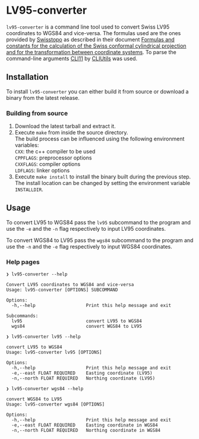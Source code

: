 # LV95-converter

`lv95-converter` is a command line tool used to convert Swiss LV95 coordinates to WGS84 and vice-versa. The formulas used are the ones provided by [Swisstopo](https://www.swisstopo.admin.ch/en/home.html) as described in their document [Formulas and constants for the calculation of the Swiss conformal cylindrical projection and for the transformation between coordinate systems](https://www.swisstopo.admin.ch/content/swisstopo-internet/en/online/calculation-services/_jcr_content/contentPar/tabs/items/documents_publicatio/tabPar/downloadlist/downloadItems/20_1467104436749.download/refsys_e.pdf). To parse the command-line arguments [CLI11](https://github.com/CLIUtils/CLI11) by [CLIUtils](https://github.com/CLIUtils) was used.

## Installation

To install `lv95-converter` you can either build it from source or download a binary from the latest release.

### Building from source

1. Download the latest tarball and extract it.
2. Execute `make` from inside the source directory. <br> 
   The build process can be influenced using the following environment variables: <br>
   `CXX`: the c++ compiler to be used <br>
   `CPPFLAGS`: preprocessor options <br>
   `CXXFLAGS`: compiler options <br>
   `LDFLAGS`: linker options
3. Execute `make install` to install the binary built during the previous step. The install location can be changed by setting the environment variable `INSTALLDIR`.


## Usage

To convert LV95 to WGS84 pass the `lv95` subcommand to the program and use the `-e` and the `-n` flag respectively to input LV95 coordinates.

To convert WGS84 to LV95 pass the `wgs84` subcommand to the program and use the `-n` and the `-e` flag respectively to input WGS84 coordinates.

### Help pages

~~~ text
❯ lv95-converter --help

Convert LV95 coordinates to WGS84 and vice-versa
Usage: lv95-converter [OPTIONS] SUBCOMMAND

Options:
  -h,--help                   Print this help message and exit

Subcommands:
  lv95                        convert LV95 to WGS84
  wgs84                       convert WGS84 to LV95
~~~

~~~ text
❯ lv95-converter lv95 --help

convert LV95 to WGS84
Usage: lv95-converter lv95 [OPTIONS]

Options:
  -h,--help                   Print this help message and exit
  -e,--east FLOAT REQUIRED    Easting coordinate (LV95)
  -n,--north FLOAT REQUIRED   Northing coordinate (LV95)
~~~

~~~ text
❯ lv95-converter wgs84 --help

convert WGS84 to LV95
Usage: lv95-converter wgs84 [OPTIONS]

Options:
  -h,--help                   Print this help message and exit
  -e,--east FLOAT REQUIRED    Easting coordinate in WGS84
  -n,--north FLOAT REQUIRED   Northing coordinate in WGS84
~~~

